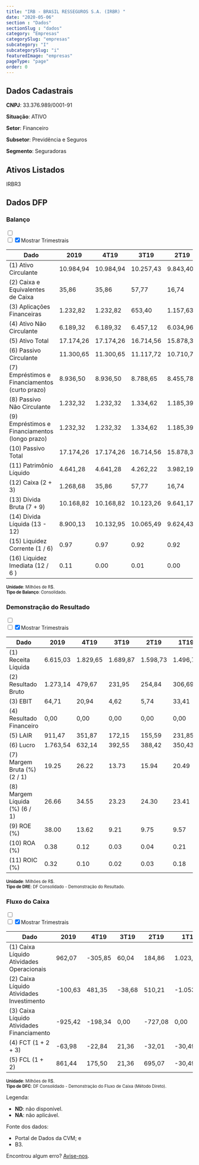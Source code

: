 ```yaml
---  
title: "IRB - BRASIL RESSEGUROS S.A. (IRBR) "  
date: "2020-05-06"  
section : "Dados"  
sectionSlug : "dados"  
category: "Empresas"  
categorySlug: "empresas"  
subcategory: "I"  
subcategorySlug: "i"  
featuredImage: "empresas"  
pageType: "page"  
order: 0  
---
```



## Dados Cadastrais


**CNPJ**: 33.376.989/0001-91

**Situação**: ATIVO

**Setor**: Financeiro

**Subsetor**: Previdência e Seguros

**Segmento**: Seguradoras


## Ativos Listados


IRBR3 


## Dados DFP

### Balanço
  
<input type='checkbox' class='toggleCommand' id='toggleBalanco' name='toggleBalanco'>  
<div class='filter-group-balanco'>  
<div class='check_button_balanco'>  
<label for='toggleBalanco'>  
<input type='checkbox' data-filter-col='trimBalanco'><input type='checkbox' data-filter-col='trimBalanco' checked><span>Mostrar Trimestrais</span>  
</label>  
</div>  
</div>  
<div class='overflow balancoTableWrapper'>  
<table class='balancoTable'>  
<thead>  
<tr>  
<th class='dataHeader fixedLeftColumn'>Dado</th>  
<th>2019</th>  
<th class='trimHeader' data-col='trimBalanco'>4T19</th>  
<th class='trimHeader' data-col='trimBalanco'>3T19</th>  
<th class='trimHeader' data-col='trimBalanco'>2T19</th>  
<th class='trimHeader' data-col='trimBalanco'>1T19</th>  
<th>2018</th>  
<th class='trimHeader' data-col='trimBalanco'>4T18</th>  
<th class='trimHeader' data-col='trimBalanco'>3T18</th>  
<th class='trimHeader' data-col='trimBalanco'>2T18</th>  
<th class='trimHeader' data-col='trimBalanco'>1T18</th>  
<th>2017</th>  
<th class='trimHeader' data-col='trimBalanco'>4T17</th>  
<th class='trimHeader' data-col='trimBalanco'>3T17</th>  
<th class='trimHeader' data-col='trimBalanco'>2T17</th>  
<th class='trimHeader' data-col='trimBalanco'>1T17</th>  
<th>2016</th>  
<th class='trimHeader' data-col='trimBalanco'>4T16</th>  
<th class='trimHeader' data-col='trimBalanco'>3T16</th>  
<th class='trimHeader' data-col='trimBalanco'>2T16</th>  
<th class='trimHeader' data-col='trimBalanco'>1T16</th>  
<th>2015</th>  
<th class='trimHeader' data-col='trimBalanco'>4T15</th>  
<th class='trimHeader' data-col='trimBalanco'>3T15</th>  
<th class='trimHeader' data-col='trimBalanco'>2T15</th>  
<th class='trimHeader' data-col='trimBalanco'>1T15</th>  
</tr>  
</thead>  
<tbody>  
<tr class='trContaAtivo'>  
<td class='leftAlignCell rowDescription fixedLeftColumn'>(1) Ativo Circulante</td>  
<td>10.984,94</td>  
<td data-col='trimBalanco' class='trimData'>10.984,94</td>  
<td data-col='trimBalanco' class='trimData'>10.257,43</td>  
<td data-col='trimBalanco' class='trimData'>9.843,40</td>  
<td data-col='trimBalanco' class='trimData'>9.631,03</td>  
<td>10.374,00</td>  
<td data-col='trimBalanco' class='trimData'>10.535,08</td>  
<td data-col='trimBalanco' class='trimData'>10.570,10</td>  
<td data-col='trimBalanco' class='trimData'>10.111,63</td>  
<td data-col='trimBalanco' class='trimData'>10.535,08</td>  
<td>8.330,49</td>  
<td data-col='trimBalanco' class='trimData'>8.330,49</td>  
<td data-col='trimBalanco' class='trimData'>8.074,14</td>  
<td data-col='trimBalanco' class='trimData'>8.096,25</td>  
<td data-col='trimBalanco' class='trimData'>8.004,63</td>  
<td>7.180,19</td>  
<td data-col='trimBalanco' class='trimData'>7.180,19</td>  
<td data-col='trimBalanco' class='trimData'>7.233,52</td>  
<td data-col='trimBalanco' class='trimData'>7.233,52</td>  
<td data-col='trimBalanco' class='trimData'>7.180,19</td>  
<td>8.633,07</td>  
<td data-col='trimBalanco' class='trimData'>8.633,07</td>  
<td data-col='trimBalanco' class='trimData'>ND</td>  
<td data-col='trimBalanco' class='trimData'>ND</td>  
<td data-col='trimBalanco' class='trimData'>ND</td>  
</tr>  
<tr class='trContaAtivo'>  
<td class='leftAlignCell rowDescription fixedLeftColumn'>(2) Caixa e Equivalentes de Caixa</td>  
<td>35,86</td>  
<td data-col='trimBalanco' class='trimData'>35,86</td>  
<td data-col='trimBalanco' class='trimData'>57,77</td>  
<td data-col='trimBalanco' class='trimData'>16,74</td>  
<td data-col='trimBalanco' class='trimData'>20,63</td>  
<td>43,13</td>  
<td data-col='trimBalanco' class='trimData'>43,13</td>  
<td data-col='trimBalanco' class='trimData'>28,87</td>  
<td data-col='trimBalanco' class='trimData'>47,14</td>  
<td data-col='trimBalanco' class='trimData'>43,13</td>  
<td>25,77</td>  
<td data-col='trimBalanco' class='trimData'>25,77</td>  
<td data-col='trimBalanco' class='trimData'>16,29</td>  
<td data-col='trimBalanco' class='trimData'>25,34</td>  
<td data-col='trimBalanco' class='trimData'>298,31</td>  
<td>217,57</td>  
<td data-col='trimBalanco' class='trimData'>217,57</td>  
<td data-col='trimBalanco' class='trimData'>217,57</td>  
<td data-col='trimBalanco' class='trimData'>217,57</td>  
<td data-col='trimBalanco' class='trimData'>217,57</td>  
<td>18,28</td>  
<td data-col='trimBalanco' class='trimData'>18,28</td>  
<td data-col='trimBalanco' class='trimData'>ND</td>  
<td data-col='trimBalanco' class='trimData'>ND</td>  
<td data-col='trimBalanco' class='trimData'>ND</td>  
</tr>  
<tr class='trContaAtivo'>  
<td class='leftAlignCell rowDescription fixedLeftColumn'>(3) Aplicações Financeiras</td>  
<td>1.232,82</td>  
<td data-col='trimBalanco' class='trimData'>1.232,82</td>  
<td data-col='trimBalanco' class='trimData'>653,40</td>  
<td data-col='trimBalanco' class='trimData'>1.157,63</td>  
<td data-col='trimBalanco' class='trimData'>1.472,56</td>  
<td>2.595,47</td>  
<td data-col='trimBalanco' class='trimData'>2.595,47</td>  
<td data-col='trimBalanco' class='trimData'>2.479,70</td>  
<td data-col='trimBalanco' class='trimData'>2.399,33</td>  
<td data-col='trimBalanco' class='trimData'>2.595,47</td>  
<td>1.596,36</td>  
<td data-col='trimBalanco' class='trimData'>1.596,36</td>  
<td data-col='trimBalanco' class='trimData'>1.481,84</td>  
<td data-col='trimBalanco' class='trimData'>1.608,35</td>  
<td data-col='trimBalanco' class='trimData'>1.728,18</td>  
<td>861,47</td>  
<td data-col='trimBalanco' class='trimData'>861,47</td>  
<td data-col='trimBalanco' class='trimData'>861,47</td>  
<td data-col='trimBalanco' class='trimData'>861,47</td>  
<td data-col='trimBalanco' class='trimData'>861,47</td>  
<td>2.066,86</td>  
<td data-col='trimBalanco' class='trimData'>2.066,86</td>  
<td data-col='trimBalanco' class='trimData'>ND</td>  
<td data-col='trimBalanco' class='trimData'>ND</td>  
<td data-col='trimBalanco' class='trimData'>ND</td>  
</tr>  
<tr class='trContaAtivo'>  
<td class='leftAlignCell rowDescription fixedLeftColumn'>(4) Ativo Não Circulante</td>  
<td>6.189,32</td>  
<td data-col='trimBalanco' class='trimData'>6.189,32</td>  
<td data-col='trimBalanco' class='trimData'>6.457,12</td>  
<td data-col='trimBalanco' class='trimData'>6.034,96</td>  
<td data-col='trimBalanco' class='trimData'>6.463,93</td>  
<td>5.566,43</td>  
<td data-col='trimBalanco' class='trimData'>5.405,35</td>  
<td data-col='trimBalanco' class='trimData'>5.232,44</td>  
<td data-col='trimBalanco' class='trimData'>5.001,35</td>  
<td data-col='trimBalanco' class='trimData'>5.405,35</td>  
<td>6.012,72</td>  
<td data-col='trimBalanco' class='trimData'>6.012,72</td>  
<td data-col='trimBalanco' class='trimData'>6.065,07</td>  
<td data-col='trimBalanco' class='trimData'>5.820,51</td>  
<td data-col='trimBalanco' class='trimData'>5.644,00</td>  
<td>6.405,01</td>  
<td data-col='trimBalanco' class='trimData'>6.405,01</td>  
<td data-col='trimBalanco' class='trimData'>6.405,01</td>  
<td data-col='trimBalanco' class='trimData'>6.405,01</td>  
<td data-col='trimBalanco' class='trimData'>6.405,01</td>  
<td>5.735,38</td>  
<td data-col='trimBalanco' class='trimData'>5.735,38</td>  
<td data-col='trimBalanco' class='trimData'>ND</td>  
<td data-col='trimBalanco' class='trimData'>ND</td>  
<td data-col='trimBalanco' class='trimData'>ND</td>  
</tr>  
<tr class='trContaAtivo'>  
<td class='leftAlignCell rowDescription fixedLeftColumn'>(5) Ativo Total</td>  
<td>17.174,26</td>  
<td data-col='trimBalanco' class='trimData'>17.174,26</td>  
<td data-col='trimBalanco' class='trimData'>16.714,56</td>  
<td data-col='trimBalanco' class='trimData'>15.878,36</td>  
<td data-col='trimBalanco' class='trimData'>16.094,96</td>  
<td>15.940,43</td>  
<td data-col='trimBalanco' class='trimData'>15.940,43</td>  
<td data-col='trimBalanco' class='trimData'>15.802,53</td>  
<td data-col='trimBalanco' class='trimData'>15.112,98</td>  
<td data-col='trimBalanco' class='trimData'>15.940,43</td>  
<td>14.343,21</td>  
<td data-col='trimBalanco' class='trimData'>14.343,21</td>  
<td data-col='trimBalanco' class='trimData'>14.139,21</td>  
<td data-col='trimBalanco' class='trimData'>13.916,76</td>  
<td data-col='trimBalanco' class='trimData'>13.648,63</td>  
<td>13.585,19</td>  
<td data-col='trimBalanco' class='trimData'>13.585,19</td>  
<td data-col='trimBalanco' class='trimData'>13.638,53</td>  
<td data-col='trimBalanco' class='trimData'>13.638,53</td>  
<td data-col='trimBalanco' class='trimData'>13.585,19</td>  
<td>14.368,45</td>  
<td data-col='trimBalanco' class='trimData'>14.368,45</td>  
<td data-col='trimBalanco' class='trimData'>ND</td>  
<td data-col='trimBalanco' class='trimData'>ND</td>  
<td data-col='trimBalanco' class='trimData'>ND</td>  
</tr>  
<tr class='trContaPassivo'>  
<td class='leftAlignCell rowDescription fixedLeftColumn'>(6) Passivo Circulante</td>  
<td>11.300,65</td>  
<td data-col='trimBalanco' class='trimData'>11.300,65</td>  
<td data-col='trimBalanco' class='trimData'>11.117,72</td>  
<td data-col='trimBalanco' class='trimData'>10.710,78</td>  
<td data-col='trimBalanco' class='trimData'>11.266,59</td>  
<td>10.859,17</td>  
<td data-col='trimBalanco' class='trimData'>10.859,17</td>  
<td data-col='trimBalanco' class='trimData'>10.956,74</td>  
<td data-col='trimBalanco' class='trimData'>10.473,69</td>  
<td data-col='trimBalanco' class='trimData'>10.859,17</td>  
<td>9.731,00</td>  
<td data-col='trimBalanco' class='trimData'>9.731,00</td>  
<td data-col='trimBalanco' class='trimData'>9.703,73</td>  
<td data-col='trimBalanco' class='trimData'>9.627,15</td>  
<td data-col='trimBalanco' class='trimData'>9.541,38</td>  
<td>9.308,48</td>  
<td data-col='trimBalanco' class='trimData'>9.308,48</td>  
<td data-col='trimBalanco' class='trimData'>9.308,48</td>  
<td data-col='trimBalanco' class='trimData'>9.308,48</td>  
<td data-col='trimBalanco' class='trimData'>9.308,48</td>  
<td>10.211,89</td>  
<td data-col='trimBalanco' class='trimData'>10.211,89</td>  
<td data-col='trimBalanco' class='trimData'>ND</td>  
<td data-col='trimBalanco' class='trimData'>ND</td>  
<td data-col='trimBalanco' class='trimData'>ND</td>  
</tr>  
<tr class='trContaPassivo'>  
<td class='leftAlignCell rowDescription fixedLeftColumn'>(7) Empréstimos e Financiamentos (curto prazo)</td>  
<td>8.936,50</td>  
<td data-col='trimBalanco' class='trimData'>8.936,50</td>  
<td data-col='trimBalanco' class='trimData'>8.788,65</td>  
<td data-col='trimBalanco' class='trimData'>8.455,78</td>  
<td data-col='trimBalanco' class='trimData'>8.632,82</td>  
<td>8.647,23</td>  
<td data-col='trimBalanco' class='trimData'>8.647,23</td>  
<td data-col='trimBalanco' class='trimData'>8.985,92</td>  
<td data-col='trimBalanco' class='trimData'>8.696,51</td>  
<td data-col='trimBalanco' class='trimData'>8.647,23</td>  
<td>8.073,60</td>  
<td data-col='trimBalanco' class='trimData'>8.073,60</td>  
<td data-col='trimBalanco' class='trimData'>8.007,70</td>  
<td data-col='trimBalanco' class='trimData'>7.964,05</td>  
<td data-col='trimBalanco' class='trimData'>7.485,38</td>  
<td>7.829,13</td>  
<td data-col='trimBalanco' class='trimData'>7.829,13</td>  
<td data-col='trimBalanco' class='trimData'>7.829,13</td>  
<td data-col='trimBalanco' class='trimData'>7.829,13</td>  
<td data-col='trimBalanco' class='trimData'>7.829,13</td>  
<td>8.956,98</td>  
<td data-col='trimBalanco' class='trimData'>8.956,98</td>  
<td data-col='trimBalanco' class='trimData'>ND</td>  
<td data-col='trimBalanco' class='trimData'>ND</td>  
<td data-col='trimBalanco' class='trimData'>ND</td>  
</tr>  
<tr class='trContaPassivo'>  
<td class='leftAlignCell rowDescription fixedLeftColumn'>(8) Passivo Não Circulante</td>  
<td>1.232,32</td>  
<td data-col='trimBalanco' class='trimData'>1.232,32</td>  
<td data-col='trimBalanco' class='trimData'>1.334,62</td>  
<td data-col='trimBalanco' class='trimData'>1.185,39</td>  
<td data-col='trimBalanco' class='trimData'>1.167,20</td>  
<td>1.080,48</td>  
<td data-col='trimBalanco' class='trimData'>1.080,48</td>  
<td data-col='trimBalanco' class='trimData'>1.083,63</td>  
<td data-col='trimBalanco' class='trimData'>1.118,03</td>  
<td data-col='trimBalanco' class='trimData'>1.080,48</td>  
<td>1.031,03</td>  
<td data-col='trimBalanco' class='trimData'>1.031,03</td>  
<td data-col='trimBalanco' class='trimData'>996,32</td>  
<td data-col='trimBalanco' class='trimData'>1.018,09</td>  
<td data-col='trimBalanco' class='trimData'>1.016,19</td>  
<td>948,50</td>  
<td data-col='trimBalanco' class='trimData'>948,50</td>  
<td data-col='trimBalanco' class='trimData'>1.001,84</td>  
<td data-col='trimBalanco' class='trimData'>1.001,84</td>  
<td data-col='trimBalanco' class='trimData'>948,50</td>  
<td>981,96</td>  
<td data-col='trimBalanco' class='trimData'>981,96</td>  
<td data-col='trimBalanco' class='trimData'>ND</td>  
<td data-col='trimBalanco' class='trimData'>ND</td>  
<td data-col='trimBalanco' class='trimData'>ND</td>  
</tr>  
<tr class='trContaPassivo'>  
<td class='leftAlignCell rowDescription fixedLeftColumn'>(9) Empréstimos e Financiamentos (longo prazo)</td>  
<td>1.232,32</td>  
<td data-col='trimBalanco' class='trimData'>1.232,32</td>  
<td data-col='trimBalanco' class='trimData'>1.334,62</td>  
<td data-col='trimBalanco' class='trimData'>1.185,39</td>  
<td data-col='trimBalanco' class='trimData'>1.167,20</td>  
<td>1.080,48</td>  
<td data-col='trimBalanco' class='trimData'>1.080,48</td>  
<td data-col='trimBalanco' class='trimData'>1.083,63</td>  
<td data-col='trimBalanco' class='trimData'>1.118,03</td>  
<td data-col='trimBalanco' class='trimData'>1.080,48</td>  
<td>1.031,03</td>  
<td data-col='trimBalanco' class='trimData'>1.031,03</td>  
<td data-col='trimBalanco' class='trimData'>996,32</td>  
<td data-col='trimBalanco' class='trimData'>1.018,09</td>  
<td data-col='trimBalanco' class='trimData'>1.016,19</td>  
<td>948,50</td>  
<td data-col='trimBalanco' class='trimData'>948,50</td>  
<td data-col='trimBalanco' class='trimData'>1.001,84</td>  
<td data-col='trimBalanco' class='trimData'>1.001,84</td>  
<td data-col='trimBalanco' class='trimData'>948,50</td>  
<td>981,96</td>  
<td data-col='trimBalanco' class='trimData'>981,96</td>  
<td data-col='trimBalanco' class='trimData'>ND</td>  
<td data-col='trimBalanco' class='trimData'>ND</td>  
<td data-col='trimBalanco' class='trimData'>ND</td>  
</tr>  
<tr class='trContaPassivo'>  
<td class='leftAlignCell rowDescription fixedLeftColumn'>(10) Passivo Total</td>  
<td>17.174,26</td>  
<td data-col='trimBalanco' class='trimData'>17.174,26</td>  
<td data-col='trimBalanco' class='trimData'>16.714,56</td>  
<td data-col='trimBalanco' class='trimData'>15.878,36</td>  
<td data-col='trimBalanco' class='trimData'>16.094,96</td>  
<td>15.940,43</td>  
<td data-col='trimBalanco' class='trimData'>15.940,43</td>  
<td data-col='trimBalanco' class='trimData'>15.802,53</td>  
<td data-col='trimBalanco' class='trimData'>15.112,98</td>  
<td data-col='trimBalanco' class='trimData'>15.940,43</td>  
<td>14.343,21</td>  
<td data-col='trimBalanco' class='trimData'>14.343,21</td>  
<td data-col='trimBalanco' class='trimData'>14.139,21</td>  
<td data-col='trimBalanco' class='trimData'>13.916,76</td>  
<td data-col='trimBalanco' class='trimData'>13.648,63</td>  
<td>13.585,19</td>  
<td data-col='trimBalanco' class='trimData'>13.585,19</td>  
<td data-col='trimBalanco' class='trimData'>13.638,53</td>  
<td data-col='trimBalanco' class='trimData'>13.638,53</td>  
<td data-col='trimBalanco' class='trimData'>13.585,19</td>  
<td>14.368,45</td>  
<td data-col='trimBalanco' class='trimData'>14.368,45</td>  
<td data-col='trimBalanco' class='trimData'>ND</td>  
<td data-col='trimBalanco' class='trimData'>ND</td>  
<td data-col='trimBalanco' class='trimData'>ND</td>  
</tr>  
<tr class='trContaPassivo'>  
<td class='leftAlignCell rowDescription fixedLeftColumn'>(11) Patrimônio Líquido</td>  
<td>4.641,28</td>  
<td data-col='trimBalanco' class='trimData'>4.641,28</td>  
<td data-col='trimBalanco' class='trimData'>4.262,22</td>  
<td data-col='trimBalanco' class='trimData'>3.982,19</td>  
<td data-col='trimBalanco' class='trimData'>3.661,17</td>  
<td>4.000,78</td>  
<td data-col='trimBalanco' class='trimData'>4.000,78</td>  
<td data-col='trimBalanco' class='trimData'>3.762,17</td>  
<td data-col='trimBalanco' class='trimData'>3.521,26</td>  
<td data-col='trimBalanco' class='trimData'>4.000,78</td>  
<td>3.581,18</td>  
<td data-col='trimBalanco' class='trimData'>3.581,18</td>  
<td data-col='trimBalanco' class='trimData'>3.439,17</td>  
<td data-col='trimBalanco' class='trimData'>3.271,52</td>  
<td data-col='trimBalanco' class='trimData'>3.091,06</td>  
<td>3.328,22</td>  
<td data-col='trimBalanco' class='trimData'>3.328,22</td>  
<td data-col='trimBalanco' class='trimData'>3.328,22</td>  
<td data-col='trimBalanco' class='trimData'>3.328,22</td>  
<td data-col='trimBalanco' class='trimData'>3.328,22</td>  
<td>3.174,59</td>  
<td data-col='trimBalanco' class='trimData'>3.174,59</td>  
<td data-col='trimBalanco' class='trimData'>ND</td>  
<td data-col='trimBalanco' class='trimData'>ND</td>  
<td data-col='trimBalanco' class='trimData'>ND</td>  
</tr>  
<tr>  
<td class='leftAlignCell rowDescription fixedLeftColumn'>(12) Caixa (2 + 3)</td>  
<td class='positiveNumber'>1.268,68</td>  
<td class='positiveNumber trimData' data-col='trimBalanco'>35,86</td>  
<td class='positiveNumber trimData' data-col='trimBalanco'>57,77</td>  
<td class='positiveNumber trimData' data-col='trimBalanco'>16,74</td>  
<td class='positiveNumber trimData' data-col='trimBalanco'>20,63</td>  
<td class='positiveNumber'>2.638,61</td>  
<td class='positiveNumber trimData' data-col='trimBalanco'>43,13</td>  
<td class='positiveNumber trimData' data-col='trimBalanco'>28,87</td>  
<td class='positiveNumber trimData' data-col='trimBalanco'>47,14</td>  
<td class='positiveNumber trimData' data-col='trimBalanco'>43,13</td>  
<td class='positiveNumber'>1.622,13</td>  
<td class='positiveNumber trimData' data-col='trimBalanco'>25,77</td>  
<td class='positiveNumber trimData' data-col='trimBalanco'>16,29</td>  
<td class='positiveNumber trimData' data-col='trimBalanco'>25,34</td>  
<td class='positiveNumber trimData' data-col='trimBalanco'>298,31</td>  
<td class='positiveNumber'>1.079,05</td>  
<td class='positiveNumber trimData' data-col='trimBalanco'>217,57</td>  
<td class='positiveNumber trimData' data-col='trimBalanco'>217,57</td>  
<td class='positiveNumber trimData' data-col='trimBalanco'>217,57</td>  
<td class='positiveNumber trimData' data-col='trimBalanco'>217,57</td>  
<td class='positiveNumber'>2.085,13</td>  
<td class='positiveNumber trimData' data-col='trimBalanco'>18,28</td>  
<td data-col='trimBalanco' class='trimData'>ND</td>  
<td data-col='trimBalanco' class='trimData'>ND</td>  
<td data-col='trimBalanco' class='trimData'>ND</td>  
</tr>  
<tr class='trDividaBruta'>  
<td class='leftAlignCell rowDescription fixedLeftColumn'>(13) Dívida Bruta (7 + 9)</td>  
<td class='negativeNumber'>10.168,82</td>  
<td class='negativeNumber trimData' data-col='trimBalanco'>10.168,82</td>  
<td class='negativeNumber trimData' data-col='trimBalanco'>10.123,26</td>  
<td class='negativeNumber trimData' data-col='trimBalanco'>9.641,17</td>  
<td class='negativeNumber trimData' data-col='trimBalanco'>9.800,02</td>  
<td class='negativeNumber'>9.727,71</td>  
<td class='negativeNumber trimData' data-col='trimBalanco'>9.727,71</td>  
<td class='negativeNumber trimData' data-col='trimBalanco'>10.069,55</td>  
<td class='negativeNumber trimData' data-col='trimBalanco'>9.814,54</td>  
<td class='negativeNumber trimData' data-col='trimBalanco'>9.727,71</td>  
<td class='negativeNumber'>9.104,63</td>  
<td class='negativeNumber trimData' data-col='trimBalanco'>9.104,63</td>  
<td class='negativeNumber trimData' data-col='trimBalanco'>9.004,02</td>  
<td class='negativeNumber trimData' data-col='trimBalanco'>8.982,15</td>  
<td class='negativeNumber trimData' data-col='trimBalanco'>8.501,57</td>  
<td class='negativeNumber'>8.777,63</td>  
<td class='negativeNumber trimData' data-col='trimBalanco'>8.777,63</td>  
<td class='negativeNumber trimData' data-col='trimBalanco'>8.830,97</td>  
<td class='negativeNumber trimData' data-col='trimBalanco'>8.830,97</td>  
<td class='negativeNumber trimData' data-col='trimBalanco'>8.777,63</td>  
<td class='negativeNumber'>9.938,94</td>  
<td class='negativeNumber trimData' data-col='trimBalanco'>9.938,94</td>  
<td data-col='trimBalanco' class='trimData'>ND</td>  
<td data-col='trimBalanco' class='trimData'>ND</td>  
<td data-col='trimBalanco' class='trimData'>ND</td>  
</tr>  
<tr>  
<td class='leftAlignCell rowDescription fixedLeftColumn'>(14) Dívida Líquida  (13 - 12)</td>  
<td class='negativeNumber'>8.900,13</td>  
<td class='negativeNumber trimData' data-col='trimBalanco'>10.132,95</td>  
<td class='negativeNumber trimData' data-col='trimBalanco'>10.065,49</td>  
<td class='negativeNumber trimData' data-col='trimBalanco'>9.624,43</td>  
<td class='negativeNumber trimData' data-col='trimBalanco'>9.779,39</td>  
<td class='negativeNumber'>7.089,10</td>  
<td class='negativeNumber trimData' data-col='trimBalanco'>9.684,58</td>  
<td class='negativeNumber trimData' data-col='trimBalanco'>10.040,68</td>  
<td class='negativeNumber trimData' data-col='trimBalanco'>9.767,39</td>  
<td class='negativeNumber trimData' data-col='trimBalanco'>9.684,58</td>  
<td class='negativeNumber'>7.482,51</td>  
<td class='negativeNumber trimData' data-col='trimBalanco'>9.078,86</td>  
<td class='negativeNumber trimData' data-col='trimBalanco'>8.987,73</td>  
<td class='negativeNumber trimData' data-col='trimBalanco'>8.956,81</td>  
<td class='negativeNumber trimData' data-col='trimBalanco'>8.203,26</td>  
<td class='negativeNumber'>7.698,59</td>  
<td class='negativeNumber trimData' data-col='trimBalanco'>8.560,06</td>  
<td class='negativeNumber trimData' data-col='trimBalanco'>8.613,39</td>  
<td class='negativeNumber trimData' data-col='trimBalanco'>8.613,39</td>  
<td class='negativeNumber trimData' data-col='trimBalanco'>8.560,06</td>  
<td class='negativeNumber'>7.853,80</td>  
<td class='negativeNumber trimData' data-col='trimBalanco'>9.920,66</td>  
<td data-col='trimBalanco' class='trimData'>ND</td>  
<td data-col='trimBalanco' class='trimData'>ND</td>  
<td data-col='trimBalanco' class='trimData'>ND</td>  
</tr>  
<tr>  
<td class='leftAlignCell rowDescription fixedLeftColumn'>(15) Liquidez Corrente (1 / 6)</td>  
<td>0.97</td>  
<td data-col='trimBalanco' class='trimData'>0.97</td>  
<td data-col='trimBalanco' class='trimData'>0.92</td>  
<td data-col='trimBalanco' class='trimData'>0.92</td>  
<td data-col='trimBalanco' class='trimData'>0.85</td>  
<td>0.96</td>  
<td data-col='trimBalanco' class='trimData'>0.97</td>  
<td data-col='trimBalanco' class='trimData'>0.96</td>  
<td data-col='trimBalanco' class='trimData'>0.97</td>  
<td data-col='trimBalanco' class='trimData'>0.97</td>  
<td>0.86</td>  
<td data-col='trimBalanco' class='trimData'>0.86</td>  
<td data-col='trimBalanco' class='trimData'>0.83</td>  
<td data-col='trimBalanco' class='trimData'>0.84</td>  
<td data-col='trimBalanco' class='trimData'>0.84</td>  
<td>0.77</td>  
<td data-col='trimBalanco' class='trimData'>0.77</td>  
<td data-col='trimBalanco' class='trimData'>0.78</td>  
<td data-col='trimBalanco' class='trimData'>0.78</td>  
<td data-col='trimBalanco' class='trimData'>0.77</td>  
<td>0.85</td>  
<td data-col='trimBalanco' class='trimData'>0.85</td>  
<td data-col='trimBalanco' class='trimData'>ND</td>  
<td data-col='trimBalanco' class='trimData'>ND</td>  
<td data-col='trimBalanco' class='trimData'>ND</td>  
</tr>  
<tr>  
<td class='leftAlignCell rowDescription fixedLeftColumn'>(16) Liquidez Imediata  (12 / 6 )</td>  
<td>0.11</td>  
<td data-col='trimBalanco' class='trimData'>0.00</td>  
<td data-col='trimBalanco' class='trimData'>0.01</td>  
<td data-col='trimBalanco' class='trimData'>0.00</td>  
<td data-col='trimBalanco' class='trimData'>0.00</td>  
<td>0.24</td>  
<td data-col='trimBalanco' class='trimData'>0.00</td>  
<td data-col='trimBalanco' class='trimData'>0.00</td>  
<td data-col='trimBalanco' class='trimData'>0.00</td>  
<td data-col='trimBalanco' class='trimData'>0.00</td>  
<td>0.17</td>  
<td data-col='trimBalanco' class='trimData'>0.00</td>  
<td data-col='trimBalanco' class='trimData'>0.00</td>  
<td data-col='trimBalanco' class='trimData'>0.00</td>  
<td data-col='trimBalanco' class='trimData'>0.03</td>  
<td>0.12</td>  
<td data-col='trimBalanco' class='trimData'>0.02</td>  
<td data-col='trimBalanco' class='trimData'>0.02</td>  
<td data-col='trimBalanco' class='trimData'>0.02</td>  
<td data-col='trimBalanco' class='trimData'>0.02</td>  
<td>0.20</td>  
<td data-col='trimBalanco' class='trimData'>0.00</td>  
<td data-col='trimBalanco' class='trimData'>ND</td>  
<td data-col='trimBalanco' class='trimData'>ND</td>  
<td data-col='trimBalanco' class='trimData'>ND</td>  
</tr>  
</tbody>  
</table>  
</div>  
<p style='font-size:0.7rem; margin:0px;'><strong>Unidade</strong>: Milhões de R$.</p>  
<p style='font-size:0.7rem; margin:0px;'><strong>Tipo de Balanço</strong>: Consolidado.</p>


### Demonstração do Resultado
  
<input type='checkbox' class='toggleCommand' id='toggleDRE' name='toggleDRE'>  
<div class='filter-group-dre'>  
<div class='check_button_dre'>  
<label for='toggleDRE'>  
<input type='checkbox' data-filter-col='trimDRE'><input type='checkbox' data-filter-col='trimDRE' checked><span>Mostrar Trimestrais</span>  
</label>  
</div>  
</div>  
<div class='overflow balancoTableWrapper'>  
<table class='balancoTable'>  
<thead>  
<tr>  
<th class='dataHeader fixedLeftColumn'>Dado</th>  
<th>2019</th>  
<th class='trimHeader' data-col='trimDRE'>4T19</th>  
<th class='trimHeader' data-col='trimDRE'>3T19</th>  
<th class='trimHeader' data-col='trimDRE'>2T19</th>  
<th class='trimHeader' data-col='trimDRE'>1T19</th>  
<th>2018</th>  
<th class='trimHeader' data-col='trimDRE'>4T18</th>  
<th class='trimHeader' data-col='trimDRE'>3T18</th>  
<th class='trimHeader' data-col='trimDRE'>2T18</th>  
<th class='trimHeader' data-col='trimDRE'>1T18</th>  
<th>2017</th>  
<th class='trimHeader' data-col='trimDRE'>4T17</th>  
<th class='trimHeader' data-col='trimDRE'>3T17</th>  
<th class='trimHeader' data-col='trimDRE'>2T17</th>  
<th class='trimHeader' data-col='trimDRE'>1T17</th>  
<th>2016</th>  
<th class='trimHeader' data-col='trimDRE'>4T16</th>  
<th class='trimHeader' data-col='trimDRE'>3T16</th>  
<th class='trimHeader' data-col='trimDRE'>2T16</th>  
<th class='trimHeader' data-col='trimDRE'>1T16</th>  
<th>2015</th>  
<th class='trimHeader' data-col='trimDRE'>4T15</th>  
<th class='trimHeader' data-col='trimDRE'>3T15</th>  
<th class='trimHeader' data-col='trimDRE'>2T15</th>  
<th class='trimHeader' data-col='trimDRE'>1T15</th>  
</tr>  
</thead>  
<tbody>  
<tr class='trDRE'>  
<td class='leftAlignCell rowDescription fixedLeftColumn'>(1) Receita Líquida</td>  
<td>6.615,03</td>  
<td data-col='trimDRE' class='trimData' >1.829,65</td>  
<td data-col='trimDRE' class='trimData' >1.689,87</td>  
<td data-col='trimDRE' class='trimData' >1.598,73</td>  
<td data-col='trimDRE' class='trimData' >1.496,78</td>  
<td>5.764,64</td>  
<td data-col='trimDRE' class='trimData' >1.679,61</td>  
<td data-col='trimDRE' class='trimData' >1.503,63</td>  
<td data-col='trimDRE' class='trimData' >1.409,90</td>  
<td data-col='trimDRE' class='trimData' >1.171,49</td>  
<td>4.737,77</td>  
<td data-col='trimDRE' class='trimData' >1.209,18</td>  
<td data-col='trimDRE' class='trimData' >1.333,59</td>  
<td data-col='trimDRE' class='trimData' >1.085,16</td>  
<td data-col='trimDRE' class='trimData' >1.109,84</td>  
<td>4.151,78</td>  
<td data-col='trimDRE' class='trimData' >1.100,06</td>  
<td data-col='trimDRE' class='trimData' >964,12</td>  
<td data-col='trimDRE' class='trimData' >1.060,08</td>  
<td data-col='trimDRE' class='trimData' >1.027,53</td>  
<td>3.746,11</td>  
<td data-col='trimDRE' class='trimData' >3.746,11</td>  
<td data-col='trimDRE' class='trimData'>ND</td>  
<td data-col='trimDRE' class='trimData'>ND</td>  
<td data-col='trimDRE' class='trimData'>ND</td>  
</tr>  
<tr class='trDRE'>  
<td class='leftAlignCell rowDescription fixedLeftColumn'>(2) Resultado Bruto</td>  
<td class='positiveNumberGreen'>1.273,14</td>  
<td data-col='trimDRE' class='trimData positiveNumberGreen' >479,67</td>  
<td data-col='trimDRE' class='trimData positiveNumberGreen' >231,95</td>  
<td data-col='trimDRE' class='trimData positiveNumberGreen' >254,84</td>  
<td data-col='trimDRE' class='trimData positiveNumberGreen' >306,69</td>  
<td class='positiveNumberGreen'>1.334,06</td>  
<td data-col='trimDRE' class='trimData positiveNumberGreen' >399,44</td>  
<td data-col='trimDRE' class='trimData positiveNumberGreen' >271,83</td>  
<td data-col='trimDRE' class='trimData positiveNumberGreen' >380,57</td>  
<td data-col='trimDRE' class='trimData positiveNumberGreen' >282,21</td>  
<td class='positiveNumberGreen'>890,63</td>  
<td data-col='trimDRE' class='trimData positiveNumberGreen' >257,08</td>  
<td data-col='trimDRE' class='trimData positiveNumberGreen' >197,88</td>  
<td data-col='trimDRE' class='trimData positiveNumberGreen' >188,35</td>  
<td data-col='trimDRE' class='trimData positiveNumberGreen' >247,32</td>  
<td class='positiveNumberGreen'>739,49</td>  
<td data-col='trimDRE' class='trimData positiveNumberGreen' >411,58</td>  
<td data-col='trimDRE' class='trimData negativeNumber' >-14,09</td>  
<td data-col='trimDRE' class='trimData positiveNumberGreen' >169,30</td>  
<td data-col='trimDRE' class='trimData positiveNumberGreen' >172,71</td>  
<td class='positiveNumberGreen'>582,74</td>  
<td data-col='trimDRE' class='trimData positiveNumberGreen' >582,74</td>  
<td data-col='trimDRE' class='trimData'>ND</td>  
<td data-col='trimDRE' class='trimData'>ND</td>  
<td data-col='trimDRE' class='trimData'>ND</td>  
</tr>  
<tr class='trDRE'>  
<td class='leftAlignCell rowDescription fixedLeftColumn'>(3) EBIT</td>  
<td class='positiveNumberGreen'>64,71</td>  
<td data-col='trimDRE' class='trimData positiveNumberGreen' >20,94</td>  
<td data-col='trimDRE' class='trimData positiveNumberGreen' >4,62</td>  
<td data-col='trimDRE' class='trimData positiveNumberGreen' >5,74</td>  
<td data-col='trimDRE' class='trimData positiveNumberGreen' >33,41</td>  
<td class='positiveNumberGreen'>77,51</td>  
<td data-col='trimDRE' class='trimData positiveNumberGreen' >3,94</td>  
<td data-col='trimDRE' class='trimData positiveNumberGreen' >27,64</td>  
<td data-col='trimDRE' class='trimData positiveNumberGreen' >33,20</td>  
<td data-col='trimDRE' class='trimData positiveNumberGreen' >12,73</td>  
<td class='positiveNumberGreen'>53,44</td>  
<td data-col='trimDRE' class='trimData positiveNumberGreen' >20,97</td>  
<td data-col='trimDRE' class='trimData positiveNumberGreen' >10,26</td>  
<td data-col='trimDRE' class='trimData positiveNumberGreen' >14,40</td>  
<td data-col='trimDRE' class='trimData positiveNumberGreen' >7,80</td>  
<td class='positiveNumberGreen'>79,84</td>  
<td data-col='trimDRE' class='trimData positiveNumberGreen' >37,05</td>  
<td data-col='trimDRE' class='trimData positiveNumberGreen' >19,65</td>  
<td data-col='trimDRE' class='trimData positiveNumberGreen' >10,44</td>  
<td data-col='trimDRE' class='trimData positiveNumberGreen' >12,70</td>  
<td class='positiveNumberGreen'>15,47</td>  
<td data-col='trimDRE' class='trimData positiveNumberGreen' >15,47</td>  
<td data-col='trimDRE' class='trimData'>ND</td>  
<td data-col='trimDRE' class='trimData'>ND</td>  
<td data-col='trimDRE' class='trimData'>ND</td>  
</tr>  
<tr class='trDRE'>  
<td class='leftAlignCell rowDescription fixedLeftColumn'>(4) Resultado Financeiro</td>  
<td class='negativeNumber'>0,00</td>  
<td data-col='trimDRE' class='trimData negativeNumber' >0,00</td>  
<td data-col='trimDRE' class='trimData negativeNumber' >0,00</td>  
<td data-col='trimDRE' class='trimData negativeNumber' >0,00</td>  
<td data-col='trimDRE' class='trimData negativeNumber' >0,00</td>  
<td class='negativeNumber'>0,00</td>  
<td data-col='trimDRE' class='trimData negativeNumber' >0,00</td>  
<td data-col='trimDRE' class='trimData negativeNumber' >0,00</td>  
<td data-col='trimDRE' class='trimData negativeNumber' >0,00</td>  
<td data-col='trimDRE' class='trimData negativeNumber' >0,00</td>  
<td class='negativeNumber'>0,00</td>  
<td data-col='trimDRE' class='trimData negativeNumber' >0,00</td>  
<td data-col='trimDRE' class='trimData negativeNumber' >0,00</td>  
<td data-col='trimDRE' class='trimData negativeNumber' >0,00</td>  
<td data-col='trimDRE' class='trimData negativeNumber' >0,00</td>  
<td class='negativeNumber'>0,00</td>  
<td data-col='trimDRE' class='trimData negativeNumber' >0,00</td>  
<td data-col='trimDRE' class='trimData negativeNumber' >0,00</td>  
<td data-col='trimDRE' class='trimData negativeNumber' >0,00</td>  
<td data-col='trimDRE' class='trimData negativeNumber' >0,00</td>  
<td class='negativeNumber'>0,00</td>  
<td data-col='trimDRE' class='trimData negativeNumber' >0,00</td>  
<td data-col='trimDRE' class='trimData'>ND</td>  
<td data-col='trimDRE' class='trimData'>ND</td>  
<td data-col='trimDRE' class='trimData'>ND</td>  
</tr>  
<tr class='trDRE'>  
<td class='leftAlignCell rowDescription fixedLeftColumn'>(5) LAIR</td>  
<td class='positiveNumberGreen'>911,47</td>  
<td data-col='trimDRE' class='trimData positiveNumberGreen' >351,87</td>  
<td data-col='trimDRE' class='trimData positiveNumberGreen' >172,15</td>  
<td data-col='trimDRE' class='trimData positiveNumberGreen' >155,59</td>  
<td data-col='trimDRE' class='trimData positiveNumberGreen' >231,85</td>  
<td class='positiveNumberGreen'>1.024,36</td>  
<td data-col='trimDRE' class='trimData positiveNumberGreen' >301,71</td>  
<td data-col='trimDRE' class='trimData positiveNumberGreen' >211,91</td>  
<td data-col='trimDRE' class='trimData positiveNumberGreen' >303,98</td>  
<td data-col='trimDRE' class='trimData positiveNumberGreen' >206,76</td>  
<td class='positiveNumberGreen'>584,70</td>  
<td data-col='trimDRE' class='trimData positiveNumberGreen' >181,10</td>  
<td data-col='trimDRE' class='trimData positiveNumberGreen' >110,52</td>  
<td data-col='trimDRE' class='trimData positiveNumberGreen' >148,20</td>  
<td data-col='trimDRE' class='trimData positiveNumberGreen' >144,88</td>  
<td class='positiveNumberGreen'>422,99</td>  
<td data-col='trimDRE' class='trimData positiveNumberGreen' >344,38</td>  
<td data-col='trimDRE' class='trimData negativeNumber' >-82,06</td>  
<td data-col='trimDRE' class='trimData positiveNumberGreen' >66,04</td>  
<td data-col='trimDRE' class='trimData positiveNumberGreen' >94,63</td>  
<td class='positiveNumberGreen'>220,59</td>  
<td data-col='trimDRE' class='trimData positiveNumberGreen' >220,59</td>  
<td data-col='trimDRE' class='trimData'>ND</td>  
<td data-col='trimDRE' class='trimData'>ND</td>  
<td data-col='trimDRE' class='trimData'>ND</td>  
</tr>  
<tr class='trDRE'>  
<td class='leftAlignCell rowDescription fixedLeftColumn'>(6) Lucro</td>  
<td class='positiveNumberGreen'>1.763,54</td>  
<td data-col='trimDRE' class='trimData positiveNumberGreen' >632,14</td>  
<td data-col='trimDRE' class='trimData positiveNumberGreen' >392,55</td>  
<td data-col='trimDRE' class='trimData positiveNumberGreen' >388,42</td>  
<td data-col='trimDRE' class='trimData positiveNumberGreen' >350,43</td>  
<td class='positiveNumberGreen'>1.218,80</td>  
<td data-col='trimDRE' class='trimData positiveNumberGreen' >372,93</td>  
<td data-col='trimDRE' class='trimData positiveNumberGreen' >304,52</td>  
<td data-col='trimDRE' class='trimData positiveNumberGreen' >287,33</td>  
<td data-col='trimDRE' class='trimData positiveNumberGreen' >254,01</td>  
<td class='positiveNumberGreen'>925,05</td>  
<td data-col='trimDRE' class='trimData positiveNumberGreen' >249,14</td>  
<td data-col='trimDRE' class='trimData positiveNumberGreen' >221,53</td>  
<td data-col='trimDRE' class='trimData positiveNumberGreen' >231,71</td>  
<td data-col='trimDRE' class='trimData positiveNumberGreen' >222,68</td>  
<td class='positiveNumberGreen'>849,87</td>  
<td data-col='trimDRE' class='trimData positiveNumberGreen' >369,62</td>  
<td data-col='trimDRE' class='trimData positiveNumberGreen' >65,92</td>  
<td data-col='trimDRE' class='trimData positiveNumberGreen' >201,96</td>  
<td data-col='trimDRE' class='trimData positiveNumberGreen' >212,37</td>  
<td class='positiveNumberGreen'>763,72</td>  
<td data-col='trimDRE' class='trimData positiveNumberGreen' >763,72</td>  
<td data-col='trimDRE' class='trimData'>ND</td>  
<td data-col='trimDRE' class='trimData'>ND</td>  
<td data-col='trimDRE' class='trimData'>ND</td>  
</tr>  
<tr class='trDREMargem'>  
<td class='leftAlignCell rowDescription fixedLeftColumn'>(7) Margem Bruta (%) (2 / 1)</td>  
<td>19.25</td>  
<td data-col='trimDRE' class='trimData'>26.22</td>  
<td data-col='trimDRE' class='trimData'>13.73</td>  
<td data-col='trimDRE' class='trimData'>15.94</td>  
<td data-col='trimDRE' class='trimData'>20.49</td>  
<td>23.14</td>  
<td data-col='trimDRE' class='trimData'>23.78</td>  
<td data-col='trimDRE' class='trimData'>18.08</td>  
<td data-col='trimDRE' class='trimData'>26.99</td>  
<td data-col='trimDRE' class='trimData'>24.09</td>  
<td>18.80</td>  
<td data-col='trimDRE' class='trimData'>21.26</td>  
<td data-col='trimDRE' class='trimData'>14.84</td>  
<td data-col='trimDRE' class='trimData'>17.36</td>  
<td data-col='trimDRE' class='trimData'>22.28</td>  
<td>17.81</td>  
<td data-col='trimDRE' class='trimData'>37.41</td>  
<td data-col='trimDRE' class='trimData'>NA</td>  
<td data-col='trimDRE' class='trimData'>15.97</td>  
<td data-col='trimDRE' class='trimData'>16.81</td>  
<td>15.56</td>  
<td data-col='trimDRE' class='trimData'>15.56</td>  
<td data-col='trimDRE' class='trimData'>ND</td>  
<td data-col='trimDRE' class='trimData'>ND</td>  
<td data-col='trimDRE' class='trimData'>ND</td>  
</tr>  
<tr class='trDREMargem'>  
<td class='leftAlignCell rowDescription fixedLeftColumn'>(8) Margem Líquida (%) (6 / 1)</td>  
<td>26.66</td>  
<td data-col='trimDRE' class='trimData'>34.55</td>  
<td data-col='trimDRE' class='trimData'>23.23</td>  
<td data-col='trimDRE' class='trimData'>24.30</td>  
<td data-col='trimDRE' class='trimData'>23.41</td>  
<td>21.14</td>  
<td data-col='trimDRE' class='trimData'>22.20</td>  
<td data-col='trimDRE' class='trimData'>20.25</td>  
<td data-col='trimDRE' class='trimData'>20.38</td>  
<td data-col='trimDRE' class='trimData'>21.68</td>  
<td>19.53</td>  
<td data-col='trimDRE' class='trimData'>20.60</td>  
<td data-col='trimDRE' class='trimData'>16.61</td>  
<td data-col='trimDRE' class='trimData'>21.35</td>  
<td data-col='trimDRE' class='trimData'>20.06</td>  
<td>20.47</td>  
<td data-col='trimDRE' class='trimData'>33.60</td>  
<td data-col='trimDRE' class='trimData'>6.84</td>  
<td data-col='trimDRE' class='trimData'>19.05</td>  
<td data-col='trimDRE' class='trimData'>20.67</td>  
<td>20.39</td>  
<td data-col='trimDRE' class='trimData'>20.39</td>  
<td data-col='trimDRE' class='trimData'>ND</td>  
<td data-col='trimDRE' class='trimData'>ND</td>  
<td data-col='trimDRE' class='trimData'>ND</td>  
</tr>  
<tr>  
<td class='leftAlignCell rowDescription fixedLeftColumn'>(9) ROE (%)</td>  
<td>38.00</td>  
<td data-col='trimDRE' class='trimData'>13.62</td>  
<td data-col='trimDRE' class='trimData'>9.21</td>  
<td data-col='trimDRE' class='trimData'>9.75</td>  
<td data-col='trimDRE' class='trimData'>9.57</td>  
<td>30.46</td>  
<td data-col='trimDRE' class='trimData'>9.32</td>  
<td data-col='trimDRE' class='trimData'>8.09</td>  
<td data-col='trimDRE' class='trimData'>8.16</td>  
<td data-col='trimDRE' class='trimData'>6.35</td>  
<td>25.83</td>  
<td data-col='trimDRE' class='trimData'>6.96</td>  
<td data-col='trimDRE' class='trimData'>6.44</td>  
<td data-col='trimDRE' class='trimData'>7.08</td>  
<td data-col='trimDRE' class='trimData'>7.20</td>  
<td>25.54</td>  
<td data-col='trimDRE' class='trimData'>11.11</td>  
<td data-col='trimDRE' class='trimData'>1.98</td>  
<td data-col='trimDRE' class='trimData'>6.07</td>  
<td data-col='trimDRE' class='trimData'>6.38</td>  
<td>24.06</td>  
<td data-col='trimDRE' class='trimData'>24.06</td>  
<td data-col='trimDRE' class='trimData'>ND</td>  
<td data-col='trimDRE' class='trimData'>ND</td>  
<td data-col='trimDRE' class='trimData'>ND</td>  
</tr>  
<tr>  
<td class='leftAlignCell rowDescription fixedLeftColumn'>(10) ROA (%)</td>  
<td>0.38</td>  
<td data-col='trimDRE' class='trimData'>0.12</td>  
<td data-col='trimDRE' class='trimData'>0.03</td>  
<td data-col='trimDRE' class='trimData'>0.04</td>  
<td data-col='trimDRE' class='trimData'>0.21</td>  
<td>0.49</td>  
<td data-col='trimDRE' class='trimData'>0.02</td>  
<td data-col='trimDRE' class='trimData'>0.17</td>  
<td data-col='trimDRE' class='trimData'>0.22</td>  
<td data-col='trimDRE' class='trimData'>0.08</td>  
<td>0.37</td>  
<td data-col='trimDRE' class='trimData'>0.15</td>  
<td data-col='trimDRE' class='trimData'>0.07</td>  
<td data-col='trimDRE' class='trimData'>0.10</td>  
<td data-col='trimDRE' class='trimData'>0.06</td>  
<td>0.59</td>  
<td data-col='trimDRE' class='trimData'>0.27</td>  
<td data-col='trimDRE' class='trimData'>0.14</td>  
<td data-col='trimDRE' class='trimData'>0.08</td>  
<td data-col='trimDRE' class='trimData'>0.09</td>  
<td>0.11</td>  
<td data-col='trimDRE' class='trimData'>0.11</td>  
<td data-col='trimDRE' class='trimData'>ND</td>  
<td data-col='trimDRE' class='trimData'>ND</td>  
<td data-col='trimDRE' class='trimData'>ND</td>  
</tr>  
<tr>  
<td class='leftAlignCell rowDescription fixedLeftColumn'>(11) ROIC (%)</td>  
<td>0.32</td>  
<td data-col='trimDRE' class='trimData'>0.10</td>  
<td data-col='trimDRE' class='trimData'>0.02</td>  
<td data-col='trimDRE' class='trimData'>0.03</td>  
<td data-col='trimDRE' class='trimData'>0.18</td>  
<td>0.46</td>  
<td data-col='trimDRE' class='trimData'>0.02</td>  
<td data-col='trimDRE' class='trimData'>0.16</td>  
<td data-col='trimDRE' class='trimData'>0.20</td>  
<td data-col='trimDRE' class='trimData'>0.08</td>  
<td>0.32</td>  
<td data-col='trimDRE' class='trimData'>0.13</td>  
<td data-col='trimDRE' class='trimData'>0.06</td>  
<td data-col='trimDRE' class='trimData'>0.09</td>  
<td data-col='trimDRE' class='trimData'>0.05</td>  
<td>0.48</td>  
<td data-col='trimDRE' class='trimData'>0.22</td>  
<td data-col='trimDRE' class='trimData'>0.12</td>  
<td data-col='trimDRE' class='trimData'>0.06</td>  
<td data-col='trimDRE' class='trimData'>0.08</td>  
<td>0.09</td>  
<td data-col='trimDRE' class='trimData'>0.09</td>  
<td data-col='trimDRE' class='trimData'>ND</td>  
<td data-col='trimDRE' class='trimData'>ND</td>  
<td data-col='trimDRE' class='trimData'>ND</td>  
</tr>  
</tbody>  
</table>  
</div>  
<p style='font-size:0.7rem; margin:0px;'><strong>Unidade</strong>: Milhões de R$.</p>  
<p style='font-size:0.7rem; margin:0px;'><strong>Tipo de DRE</strong>: DF Consolidado - Demonstração do Resultado.</p>


### Fluxo do Caixa
  
<input type='checkbox' class='toggleCommand' id='toggleDFC' name='toggleDFC'>  
<div class='filter-group-dfc'>  
<div class='check_button_dfc'>  
<label for='toggleDFC'>  
<input type='checkbox' data-filter-col='trimDFC'><input type='checkbox' data-filter-col='trimDFC' checked><span>Mostrar Trimestrais</span>  
</label>  
</div>  
</div>  
<div class='overflow balancoTableWrapper'>  
<table class='balancoTable'>  
<thead>  
<tr>  
<th class='dataHeader fixedLeftColumn'>Dado</th>  
<th>2019</th>  
<th class='trimHeader' data-col='trimDFC'>4T19</th>  
<th class='trimHeader' data-col='trimDFC'>3T19</th>  
<th class='trimHeader' data-col='trimDFC'>2T19</th>  
<th class='trimHeader' data-col='trimDFC'>1T19</th>  
<th>2018</th>  
<th class='trimHeader' data-col='trimDFC'>4T18</th>  
<th class='trimHeader' data-col='trimDFC'>3T18</th>  
<th class='trimHeader' data-col='trimDFC'>2T18</th>  
<th class='trimHeader' data-col='trimDFC'>1T18</th>  
<th>2017</th>  
<th class='trimHeader' data-col='trimDFC'>4T17</th>  
<th class='trimHeader' data-col='trimDFC'>3T17</th>  
<th class='trimHeader' data-col='trimDFC'>2T17</th>  
<th class='trimHeader' data-col='trimDFC'>1T17</th>  
<th>2016</th>  
<th class='trimHeader' data-col='trimDFC'>4T16</th>  
<th class='trimHeader' data-col='trimDFC'>3T16</th>  
<th class='trimHeader' data-col='trimDFC'>2T16</th>  
<th class='trimHeader' data-col='trimDFC'>1T16</th>  
<th>2015</th>  
<th class='trimHeader' data-col='trimDFC'>4T15</th>  
<th class='trimHeader' data-col='trimDFC'>3T15</th>  
<th class='trimHeader' data-col='trimDFC'>2T15</th>  
<th class='trimHeader' data-col='trimDFC'>1T15</th>  
</tr>  
</thead>  
<tbody>  
<tr class='trDFC'>  
<td class='leftAlignCell rowDescription fixedLeftColumn'>(1) Caixa Líquido Atividades Operacionais</td>  
<td>962,07</td>  
<td data-col='trimDFC' class='trimData' >-305,85</td>  
<td data-col='trimDFC' class='trimData' >60,04</td>  
<td data-col='trimDFC' class='trimData' >184,86</td>  
<td data-col='trimDFC' class='trimData' >1.023,02</td>  
<td>-557,28</td>  
<td data-col='trimDFC' class='trimData' >345,54</td>  
<td data-col='trimDFC' class='trimData' >89,74</td>  
<td data-col='trimDFC' class='trimData' >-675,17</td>  
<td data-col='trimDFC' class='trimData' >-317,39</td>  
<td>-255,57</td>  
<td data-col='trimDFC' class='trimData' >121,48</td>  
<td data-col='trimDFC' class='trimData' >98,19</td>  
<td data-col='trimDFC' class='trimData' >150,36</td>  
<td data-col='trimDFC' class='trimData' >-625,60</td>  
<td>156,19</td>  
<td data-col='trimDFC' class='trimData' >8,90</td>  
<td data-col='trimDFC' class='trimData' >-13,87</td>  
<td data-col='trimDFC' class='trimData' >108,77</td>  
<td data-col='trimDFC' class='trimData' >52,40</td>  
<td>426,40</td>  
<td data-col='trimDFC' class='trimData' >426,40</td>  
<td data-col='trimDFC' class='trimData'>ND</td>  
<td data-col='trimDFC' class='trimData'>ND</td>  
<td data-col='trimDFC' class='trimData'>ND</td>  
</tr>  
<tr class='trDFC'>  
<td class='leftAlignCell rowDescription fixedLeftColumn'>(2) Caixa Líquido Atividades Investimento</td>  
<td>-100,63</td>  
<td data-col='trimDFC' class='trimData' >481,35</td>  
<td data-col='trimDFC' class='trimData' >-38,68</td>  
<td data-col='trimDFC' class='trimData' >510,21</td>  
<td data-col='trimDFC' class='trimData' >-1.053,51</td>  
<td>1.228,88</td>  
<td data-col='trimDFC' class='trimData' >-117,56</td>  
<td data-col='trimDFC' class='trimData' >-111,90</td>  
<td data-col='trimDFC' class='trimData' >1.138,75</td>  
<td data-col='trimDFC' class='trimData' >319,58</td>  
<td>771,53</td>  
<td data-col='trimDFC' class='trimData' >121,95</td>  
<td data-col='trimDFC' class='trimData' >-103,54</td>  
<td data-col='trimDFC' class='trimData' >-5,84</td>  
<td data-col='trimDFC' class='trimData' >758,96</td>  
<td>757,33</td>  
<td data-col='trimDFC' class='trimData' >108,08</td>  
<td data-col='trimDFC' class='trimData' >114,93</td>  
<td data-col='trimDFC' class='trimData' >91,29</td>  
<td data-col='trimDFC' class='trimData' >443,03</td>  
<td>26,78</td>  
<td data-col='trimDFC' class='trimData' >26,78</td>  
<td data-col='trimDFC' class='trimData'>ND</td>  
<td data-col='trimDFC' class='trimData'>ND</td>  
<td data-col='trimDFC' class='trimData'>ND</td>  
</tr>  
<tr class='trDFC'>  
<td class='leftAlignCell rowDescription fixedLeftColumn'>(3) Caixa Líquido Atividades Financiamento</td>  
<td>-925,42</td>  
<td data-col='trimDFC' class='trimData' >-198,34</td>  
<td data-col='trimDFC' class='trimData' >0,00</td>  
<td data-col='trimDFC' class='trimData' >-727,08</td>  
<td data-col='trimDFC' class='trimData' >0,00</td>  
<td>-684,26</td>  
<td data-col='trimDFC' class='trimData' >-180,72</td>  
<td data-col='trimDFC' class='trimData' >0,00</td>  
<td data-col='trimDFC' class='trimData' >-503,53</td>  
<td data-col='trimDFC' class='trimData' >0,00</td>  
<td>-699,31</td>  
<td data-col='trimDFC' class='trimData' >-235,81</td>  
<td data-col='trimDFC' class='trimData' >0,00</td>  
<td data-col='trimDFC' class='trimData' >-416,31</td>  
<td data-col='trimDFC' class='trimData' >-47,20</td>  
<td>-680,89</td>  
<td data-col='trimDFC' class='trimData' >-85,85</td>  
<td data-col='trimDFC' class='trimData' >-86,71</td>  
<td data-col='trimDFC' class='trimData' >-18,25</td>  
<td data-col='trimDFC' class='trimData' >-490,08</td>  
<td>-478,67</td>  
<td data-col='trimDFC' class='trimData' >-478,67</td>  
<td data-col='trimDFC' class='trimData'>ND</td>  
<td data-col='trimDFC' class='trimData'>ND</td>  
<td data-col='trimDFC' class='trimData'>ND</td>  
</tr>  
<tr>  
<td class='leftAlignCell rowDescription fixedLeftColumn'>(4) FCT (1 + 2 + 3)</td>  
<td class='negativeNumber'>-63,98</td>  
<td data-col='trimDFC' class='trimData negativeNumber'>-22,84</td>  
<td data-col='trimDFC' class='trimData positiveNumber'>21,36</td>  
<td data-col='trimDFC' class='trimData negativeNumber'>-32,01</td>  
<td data-col='trimDFC' class='trimData negativeNumber'>-30,49</td>  
<td class='negativeNumber'>-12,66</td>  
<td data-col='trimDFC' class='trimData positiveNumber'>47,26</td>  
<td data-col='trimDFC' class='trimData negativeNumber'>-22,16</td>  
<td data-col='trimDFC' class='trimData negativeNumber'>-39,95</td>  
<td data-col='trimDFC' class='trimData positiveNumber'>2,19</td>  
<td class='negativeNumber'>-183,35</td>  
<td data-col='trimDFC' class='trimData positiveNumber'>7,62</td>  
<td data-col='trimDFC' class='trimData negativeNumber'>-5,35</td>  
<td data-col='trimDFC' class='trimData negativeNumber'>-271,79</td>  
<td data-col='trimDFC' class='trimData positiveNumber'>86,16</td>  
<td class='positiveNumber'>232,64</td>  
<td data-col='trimDFC' class='trimData positiveNumber'>31,13</td>  
<td data-col='trimDFC' class='trimData positiveNumber'>14,36</td>  
<td data-col='trimDFC' class='trimData positiveNumber'>181,81</td>  
<td data-col='trimDFC' class='trimData positiveNumber'>5,34</td>  
<td class='negativeNumber'>-25,50</td>  
<td data-col='trimDFC' class='trimData negativeNumber'>-25,50</td>  
<td data-col='trimDFC' class='trimData'>ND</td>  
<td data-col='trimDFC' class='trimData'>ND</td>  
<td data-col='trimDFC' class='trimData'>ND</td>  
</tr>  
<tr>  
<td class='leftAlignCell rowDescription fixedLeftColumn'>(5) FCL (1 + 2)</td>  
<td class='positiveNumber'>861,44</td>  
<td data-col='trimDFC' class='trimData positiveNumber'>175,50</td>  
<td data-col='trimDFC' class='trimData positiveNumber'>21,36</td>  
<td data-col='trimDFC' class='trimData positiveNumber'>695,07</td>  
<td data-col='trimDFC' class='trimData negativeNumber'>-30,49</td>  
<td class='positiveNumber'>671,60</td>  
<td data-col='trimDFC' class='trimData positiveNumber'>227,99</td>  
<td data-col='trimDFC' class='trimData negativeNumber'>-22,16</td>  
<td data-col='trimDFC' class='trimData positiveNumber'>463,58</td>  
<td data-col='trimDFC' class='trimData positiveNumber'>2,19</td>  
<td class='positiveNumber'>515,96</td>  
<td data-col='trimDFC' class='trimData positiveNumber'>243,43</td>  
<td data-col='trimDFC' class='trimData negativeNumber'>-5,35</td>  
<td data-col='trimDFC' class='trimData positiveNumber'>144,52</td>  
<td data-col='trimDFC' class='trimData positiveNumber'>133,36</td>  
<td class='positiveNumber'>913,53</td>  
<td data-col='trimDFC' class='trimData positiveNumber'>116,98</td>  
<td data-col='trimDFC' class='trimData positiveNumber'>101,06</td>  
<td data-col='trimDFC' class='trimData positiveNumber'>200,06</td>  
<td data-col='trimDFC' class='trimData positiveNumber'>495,42</td>  
<td class='positiveNumber'>453,17</td>  
<td data-col='trimDFC' class='trimData positiveNumber'>453,17</td>  
<td data-col='trimDFC' class='trimData'>ND</td>  
<td data-col='trimDFC' class='trimData'>ND</td>  
<td data-col='trimDFC' class='trimData'>ND</td>  
</tr>  
</tbody>  
</table>  
</div>  
<p style='font-size:0.7rem; margin:0px;'><strong>Unidade</strong>: Milhões de R$.</p>  
<p style='font-size:0.7rem; margin:0px;'><strong>Tipo de DFC</strong>: DF Consolidado - Demonstração do Fluxo de Caixa (Método Direto).</p>

  
<div class='referencias'>

Legenda:  
- **ND**: não disponível.  
- **NA**: não aplicável.

Fonte dos dados:  
- Portal de Dados da CVM; e  
- B3.

Encontrou algum erro? [Avise-nos](/contato).  
</div>